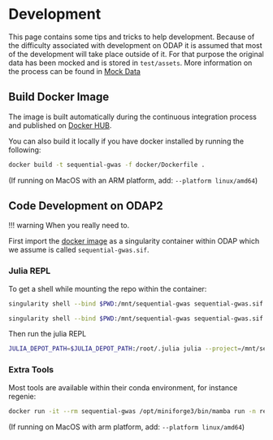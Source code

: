 # Development

This page contains some tips and tricks to help development. Because of the difficulty associated with development on ODAP it is assumed that most of the development will take place outside of it. For that purpose the original data has been mocked and is stored in `test/assets`. More information on the process can be found in [Mock Data](@ref)

## Build Docker Image

The image is built automatically during the continuous integration process and published on [Docker HUB](https://hub.docker.com/repository/docker/olivierlabayle/sequential-gwas/tags).

You can also build it locally if you have docker installed by running the following:

```bash
docker build -t sequential-gwas -f docker/Dockerfile .
```

(If running on MacOS with an ARM platform, add: `--platform linux/amd64`)

## Code Development on ODAP2

!!! warning 
    When you really need to.

First import the [docker image](https://hub.docker.com/repository/docker/olivierlabayle/sequential-gwas/general) as a singularity container within ODAP which we assume is called `sequential-gwas.sif`.

### Julia REPL

To get a shell while mounting the repo within the container:

```bash
singularity shell --bind $PWD:/mnt/sequential-gwas sequential-gwas.sif
```

```bash
singularity shell --bind $PWD:/mnt/sequential-gwas sequential-gwas.sif 
```

Then run the julia REPL

```bash
JULIA_DEPOT_PATH=$JULIA_DEPOT_PATH:/root/.julia julia --project=/mnt/sequential-gwas
```

### Extra Tools

Most tools are available within their conda environment, for instance regenie:

```bash
docker run -it --rm sequential-gwas /opt/miniforge3/bin/mamba run -n regenie_env regenie --help
```

(If running on MacOS with arm platform, add: `--platform linux/amd64`)